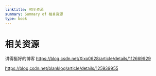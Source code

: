```yaml
---
linktitle: 相关资源
summary: Summary of 相关资源
type: book
---
```

# 相关资源 
讲得挺好的博客
https://blog.csdn.net/Xixo0628/article/details/112669929

https://blog.csdn.net/blanklog/article/details/125939955